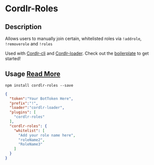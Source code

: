# Cordlr-Roles

## Description

Allows users to manually join certain, whitelisted roles via `!addrole`, `!removerole` and `!roles`

Used with [Cordlr-cli](https://github.com/Devcord/cordlr-cli) and [Cordlr-loader](https://github.com/Devcord/cordlr-loader). Check out the [boilerplate](https://github.com/Devcord/cordlr-server-boilerplate) to get started!

## Usage [Read More](https://github.com/Devcord/cordlr-server-boilerplate)

`npm install cordlr-roles --save`

```json
{
  "token":"Your BotToken Here",
  "prefix":"!",
  "loader":"cordlr-loader",
  "plugins": [
    "cordlr-roles"
  ],
  "cordlr-roles": {
    "whitelist": [
      "Add your role name here",
      "roleName2",
      "RoleName3"
    ]
  }
}
```
